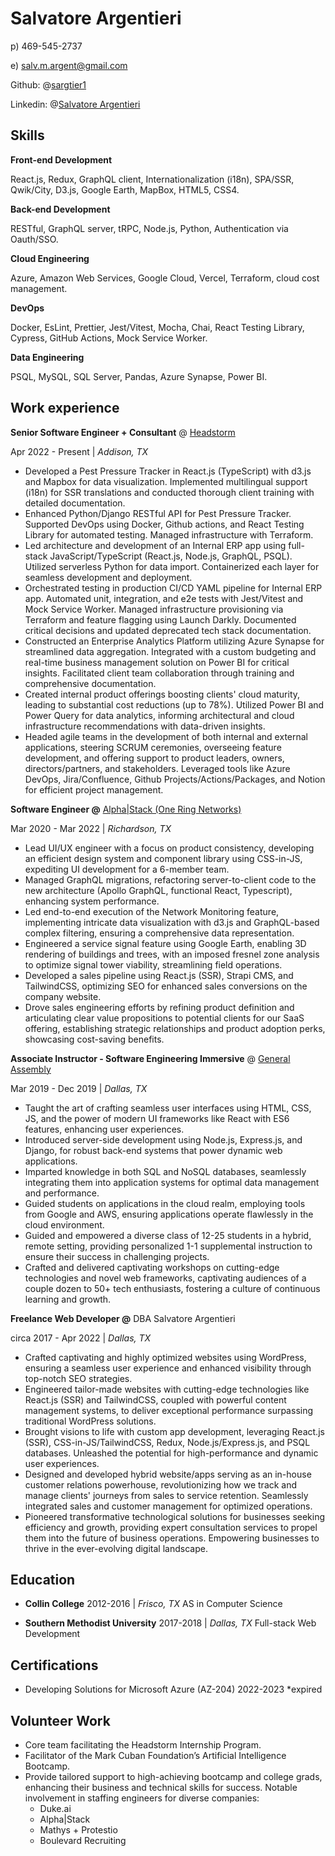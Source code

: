 # Salvatore Argentieri

p) 469-545-2737

e) salv.m.argent@gmail.com

Github: @[sargtier1](https://github.com/sargtier1) 

Linkedin: @[Salvatore Argentieri](https://www.linkedin.com/in/salvatore-argentieri-39a363146/)

## Skills

**Front-end Development**

React.js, Redux, GraphQL client, Internationalization (i18n), SPA/SSR, Qwik/City,  D3.js, Google Earth, MapBox, HTML5, CSS4.

******************************Back-end Development******************************

RESTful, GraphQL server, tRPC, Node.js, Python, Authentication via Oauth/SSO.

**Cloud Engineering**

Azure, Amazon Web Services, Google Cloud, Vercel, Terraform, cloud cost management.

**DevOps**

Docker, EsLint, Prettier, Jest/Vitest, Mocha, Chai, React Testing Library, Cypress, GitHub Actions, Mock Service Worker.

**Data Engineering**

PSQL, MySQL, SQL Server, Pandas, Azure Synapse, Power BI.

## Work experience

**Senior Software Engineer + Consultant** @ [Headstorm](https://headstorm.com/)

Apr 2022 - Present | *Addison, TX*

- Developed a Pest Pressure Tracker in React.js (TypeScript) with d3.js and Mapbox for data visualization. Implemented multilingual support (i18n) for SSR translations and conducted thorough client training with detailed documentation.
- Enhanced Python/Django RESTful API for Pest Pressure Tracker. Supported DevOps using Docker, Github actions, and React Testing Library for automated testing. Managed infrastructure with Terraform.
- Led architecture and development of an Internal ERP app using full-stack JavaScript/TypeScript (React.js, Node.js, GraphQL, PSQL). Utilized serverless Python for data import. Containerized each layer for seamless development and deployment.
- Orchestrated testing in production CI/CD YAML pipeline for Internal ERP app. Automated unit, integration, and e2e tests with Jest/Vitest and Mock Service Worker. Managed infrastructure provisioning via Terraform and feature flagging using Launch Darkly. Documented critical decisions and updated deprecated tech stack documentation.
- Constructed an Enterprise Analytics Platform utilizing Azure Synapse for streamlined data aggregation. Integrated with a custom budgeting and real-time business management solution on Power BI for critical insights. Facilitated client team collaboration through training and comprehensive documentation.
- Created internal product offerings boosting clients' cloud maturity, leading to substantial cost reductions (up to 78%). Utilized Power BI and Power Query for data analytics, informing architectural and cloud infrastructure recommendations with data-driven insights.
- Headed agile teams in the development of both internal and external applications, steering SCRUM ceremonies, overseeing feature development, and offering support to product leaders, owners, directors/partners, and stakeholders. Leveraged tools like Azure DevOps, Jira/Confluence, Github Projects/Actions/Packages, and Notion for efficient project management.

**Software Engineer @** [Alpha|Stack (One Ring Networks)](https://oneringnetworks.com/)

Mar 2020 - Mar 2022 | *Richardson, TX*

- Lead UI/UX engineer with a focus on product consistency, developing an efficient design system and component library using CSS-in-JS, expediting UI development for a 6-member team.
- Managed GraphQL migrations, refactoring server-to-client code to the new architecture (Apollo GraphQL, functional React, Typescript), enhancing system performance.
- Led end-to-end execution of the Network Monitoring feature, implementing intricate data visualization with d3.js and GraphQL-based complex filtering, ensuring a comprehensive data representation.
- Engineered a service signal feature using Google Earth, enabling 3D rendering of buildings and trees, with an imposed fresnel zone analysis to optimize signal tower viability, streamlining field operations.
- Developed a sales pipeline using React.js (SSR), Strapi CMS, and TailwindCSS, optimizing SEO for enhanced sales conversions on the company website.
- Drove sales engineering efforts by refining product definition and articulating clear value propositions to potential clients for our SaaS offering, establishing strategic relationships and product adoption perks, showcasing cost-saving benefits.

**Associate Instructor - Software Engineering Immersive** @ [General Assembly](https://generalassemb.ly/)

Mar 2019 - Dec 2019 | *Dallas, TX*

- Taught the art of crafting seamless user interfaces using HTML, CSS, JS, and the power of modern UI frameworks like React with ES6 features, enhancing user experiences.
- Introduced server-side development using Node.js, Express.js, and Django, for robust back-end systems that power dynamic web applications.
- Imparted knowledge in both SQL and NoSQL databases, seamlessly integrating them into application systems for optimal data management and performance.
- Guided students on applications in the cloud realm, employing tools from Google and AWS, ensuring applications operate flawlessly in the cloud environment.
- Guided and empowered a diverse class of 12-25 students in a hybrid, remote setting, providing personalized 1-1 supplemental instruction to ensure their success in challenging projects.
- Crafted and delivered captivating workshops on cutting-edge technologies and novel web frameworks, captivating audiences of a couple dozen to 50+ tech enthusiasts, fostering a culture of continuous learning and growth.

**Freelance Web Developer @** DBA Salvatore Argentieri

circa 2017 - Apr 2022 | *Dallas, TX*

- Crafted captivating and highly optimized websites using WordPress, ensuring a seamless user experience and enhanced visibility through top-notch SEO strategies.
- Engineered tailor-made websites with cutting-edge technologies like React.js (SSR) and TailwindCSS, coupled with powerful content management systems, to deliver exceptional performance surpassing traditional WordPress solutions.
- Brought visions to life with custom app development, leveraging React.js (SSR), CSS-in-JS/TailwindCSS, Redux, Node.js/Express.js, and PSQL databases. Unleashed the potential for high-performance and dynamic user experiences.
- Designed and developed hybrid website/apps serving as an in-house customer relations powerhouse, revolutionizing how we track and manage clients' journeys from sales to service retention. Seamlessly integrated sales and customer management for optimized operations.
- Pioneered transformative technological solutions for businesses seeking efficiency and growth, providing expert consultation services to propel them into the future of business operations. Empowering businesses to thrive in the ever-evolving digital landscape.

## **Education**

- **Collin College**
    2012-2016 | *Frisco, TX*
    AS in Computer Science

- **Southern Methodist University**
    2017-2018 | *Dallas, TX*
    Full-stack Web Development

## **Certifications**
- Developing Solutions for Microsoft Azure (AZ-204)
    2022-2023 *expired

## Volunteer Work
- Core team facilitating the Headstorm Internship Program.
- Facilitator of the Mark Cuban Foundation’s Artificial Intelligence Bootcamp.
- Provide tailored support to high-achieving bootcamp and college grads, enhancing their business and technical skills for success. Notable involvement in staffing engineers for diverse companies:
    - Duke.ai
    - Alpha|Stack
    - Mathys + Protestio
    - Boulevard Recruiting
